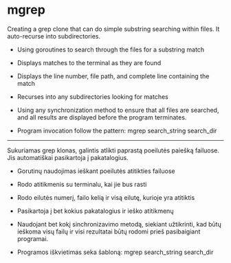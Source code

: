 # mgrep
 Creating a grep clone that can do simple substring searching within files. It auto-recurse into subdirectories.
 
* Using goroutines to search through the files for a substring match
* Displays matches to the terminal as they are found
* Displays the line number, file path, and complete line containing the match
* Recurses into any subdirectories looking for matches
* Using any synchronization method to ensure that all files
  are searched, and all results are displayed before the program
  terminates.

* Program invocation follow the pattern:
    mgrep search_string search_dir

-------------------------------------------------------------

Sukuriamas grep klonas, galintis atlikti paprastą poeilutės paiešką failuose. Jis automatiškai pasikartoja į pakatalogius.

* Gorutinų naudojimas ieškant poeilutės atitikties failuose
* Rodo atitikmenis su terminalu, kai jie bus rasti
* Rodo eilutės numerį, failo kelią ir visą eilutę, kurioje yra atitiktis
* Pasikartoja į bet kokius pakatalogius ir ieško atitikmenų
* Naudojant bet kokį sinchronizavimo metodą, siekiant užtikrinti, kad būtų ieškoma visų failų ir visi rezultatai būtų rodomi prieš pasibaigiant programai.

* Programos iškvietimas seka šabloną: mgrep search_string search_dir
